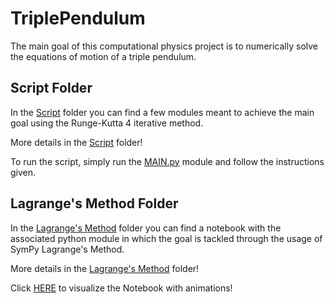 # TriplePendulum

The main goal of this computational physics project is to numerically solve the equations of motion of a triple pendulum.

## Script Folder

In the [Script](./Script/) folder you can find a few modules meant to achieve the main goal using the Runge-Kutta 4 iterative method. 

More details in the [Script](./Script/) folder!

To run the script, simply run the [MAIN.py](./Script/MAIN.py) module and follow the instructions given.

## Lagrange's Method Folder

In the [Lagrange's Method](./LagrangesMethod/) folder you can find a notebook with the associated python module in which the goal is tackled through the usage of SymPy Lagrange's Method.

More details in the [Lagrange's Method](./LagrangesMethod/) folder!

Click [HERE](https://nbviewer.jupyter.org/github/niklai99/TriplePendulum/blob/master/LagrangesMethod/TriplePendulum_Notebook.ipynb) to visualize the Notebook with animations!
